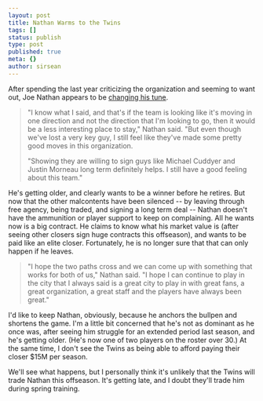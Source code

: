 ```yaml
---
layout: post
title: Nathan Warms to the Twins
tags: []
status: publish
type: post
published: true
meta: {}
author: sirsean
---
```

After spending the last year criticizing the organization and seeming to want out, Joe Nathan appears to be <a href="http://minnesota.twins.mlb.com/news/article.jsp?ymd=20080130&amp;content_id=2360326&amp;vkey=news_min&amp;fext=.jsp&amp;c_id=min">changing his tune</a>.
<blockquote> "I know what I said, and that's if the team is looking like it's moving in one direction and not the direction that I'm looking to go, then it would be a less interesting place to stay," Nathan said. "But even though we've lost a very key guy, I still feel like they've made some pretty good moves in this organization.

"Showing they are willing to sign guys like Michael Cuddyer and Justin Morneau long term definitely helps. I still have a good feeling about this team."</blockquote>
He's getting older, and clearly wants to be a winner before he retires. But now that the other malcontents have been silenced -- by leaving through free agency, being traded, and signing a long term deal -- Nathan doesn't have the ammunition or player support to keep on complaining. All he wants now is a big contract. He claims to know what his market value is (after seeing other closers sign huge contracts this offseason), and wants to be paid like an elite closer. Fortunately, he is no longer sure that that can only happen if he leaves.
<blockquote>"I hope the two paths cross and we can come up with something that works for both of us," Nathan said. "I hope I can continue to play in the city that I always said is a great city to play in with great fans, a great organization, a great staff and the players have always been great."</blockquote>
I'd like to keep Nathan, obviously, because he anchors the bullpen and shortens the game. I'm a little bit concerned that he's not as dominant as he once was, after seeing him struggle for an extended period last season, and he's getting older. (He's now one of two players on the roster over 30.) At the same time, I don't see the Twins as being able to afford paying their closer $15M per season.

We'll see what happens, but I personally think it's unlikely that the Twins will trade Nathan this offseason. It's getting late, and I doubt they'll trade him during spring training.
